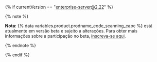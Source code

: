 {% if currentVersion == "enterprise-server@2.22" %}

{% note %}

**Nota:** {% data variables.product.prodname_code_scanning_capc %} está atualmente em versão beta e sujeito a alterações. Para obter mais informações sobre a participação no beta, [inscreva-se aqui](https://resources.github.com/beta-signup/).

{% endnote %}

{% endif %}
